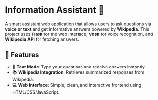 # Information Assistant 💬
A smart assistant web application that allows users to ask questions via **voice or text** and get informative answers powered by **Wikipedia**. This project uses **Flask** for the web interface, **Vosk** for voice recognition, and **Wikipedia API** for fetching answers.

## 🔧 Features
- 🧾 **Text Mode**: Type your questions and receive answers instantly.
- 📚 **Wikipedia Integration**: Retrieves summarized responses from Wikipedia.
- 💻 **Web Interface**: Simple, clean, and interactive frontend using HTML/CSS/JavaScript.
